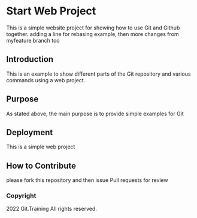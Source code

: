 # Start Web Project

This is a simple website project for showing how to use Git and Github together. adding a line for rebasing example, then more changes from myfeature branch too

## Introduction

This is an example to show different parts of the Git repository and various commands using a web project.

## Purpose

As stated above, the main purpose is to provide simple examples for Git

## Deployment

This is a simple web project

## How to Contribute

please fork this repository and then issue Pull requests for review

### Copyright
2022 Git.Training All rights reserved.